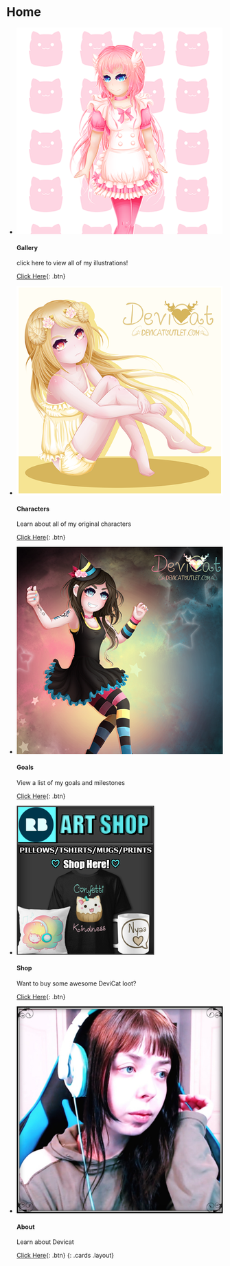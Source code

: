 # Home

* [![Gallery](img/momoko_preview.png)](gallery)

  #### Gallery

  click here to view all of my illustrations!

  [Click Here](gallery){: .btn}

* [![Characters](img/character_preview.png)](characters)

  #### Characters

  Learn about all of my original characters

  [Click Here](characters){: .btn}

* [![Goals](img/goals_preview.png)](goals)

  #### Goals

  View a list of my goals and milestones

  [Click Here](goals){: .btn}

* [![Shop](img/shop_preview.png)](https://www.redbubble.com/people/devicatoutlet/shop/)

  #### Shop

  Want to buy some awesome DeviCat loot?

  [Click Here](https://www.redbubble.com/people/devicatoutlet/shop/){: .btn}

* [![About](img/aboutdevicat.png)](about)

  #### About

  Learn about Devicat

  [Click Here](about){: .btn}
{: .cards .layout}
